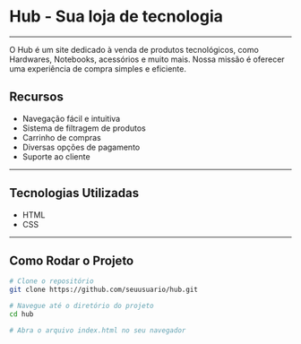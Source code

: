 # Hub - Sua loja de tecnologia
---
O Hub é um site dedicado à venda de produtos tecnológicos, como Hardwares, Notebooks, acessórios e muito mais. Nossa missão é oferecer uma experiência de compra simples e eficiente.

## Recursos
- Navegação fácil e intuitiva
- Sistema de filtragem de produtos
- Carrinho de compras
- Diversas opções de pagamento
- Suporte ao cliente
---
## Tecnologias Utilizadas
- HTML
- CSS
---
## Como Rodar o Projeto
```bash
# Clone o repositório
git clone https://github.com/seuusuario/hub.git

# Navegue até o diretório do projeto
cd hub

# Abra o arquivo index.html no seu navegador
